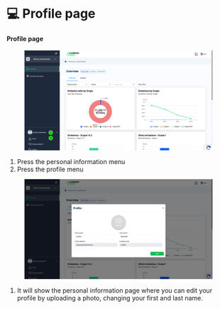 # 💻 Profile page

#### Profile page

<figure><img src="../.gitbook/assets/image (107).png" alt=""><figcaption></figcaption></figure>

1. ﻿﻿﻿Press the personal information menu
2. ﻿﻿﻿Press the profile menu



<figure><img src="../.gitbook/assets/image (108).png" alt=""><figcaption></figcaption></figure>

1. It will show the personal information page where you can edit your profile by uploading a photo, changing your first and last name.

